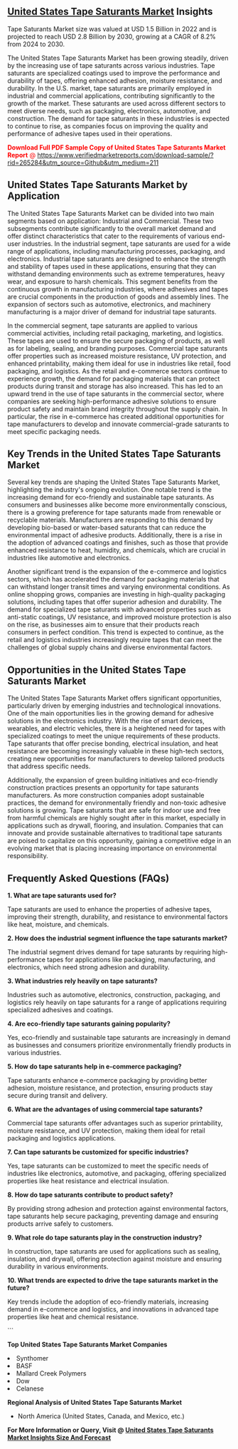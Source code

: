 <h2><a href="https://www.verifiedmarketreports.com/download-sample/?rid=265284&amp;utm_source=Github&amp;utm_medium=211" target="_blank">United States Tape Saturants Market</a> Insights</h2><p>Tape Saturants Market size was valued at USD 1.5 Billion in 2022 and is projected to reach USD 2.8 Billion by 2030, growing at a CAGR of 8.2% from 2024 to 2030.</p><p><p>The United States Tape Saturants Market has been growing steadily, driven by the increasing use of tape saturants across various industries. Tape saturants are specialized coatings used to improve the performance and durability of tapes, offering enhanced adhesion, moisture resistance, and durability. In the U.S. market, tape saturants are primarily employed in industrial and commercial applications, contributing significantly to the growth of the market. These saturants are used across different sectors to meet diverse needs, such as packaging, electronics, automotive, and construction. The demand for tape saturants in these industries is expected to continue to rise, as companies focus on improving the quality and performance of adhesive tapes used in their operations. <p><span class=""><span style="color: #ff0000;"><strong>Download Full PDF Sample Copy of United States Tape Saturants Market Report</strong> @ </span><a href="https://www.verifiedmarketreports.com/download-sample/?rid=265284&amp;utm_source=Github&amp;utm_medium=211" target="_blank">https://www.verifiedmarketreports.com/download-sample/?rid=265284&amp;utm_source=Github&amp;utm_medium=211</a></span></p></p><h2>United States Tape Saturants Market by Application</h2><p>The United States Tape Saturants Market can be divided into two main segments based on application: Industrial and Commercial. These two subsegments contribute significantly to the overall market demand and offer distinct characteristics that cater to the requirements of various end-user industries. In the industrial segment, tape saturants are used for a wide range of applications, including manufacturing processes, packaging, and electronics. Industrial tape saturants are designed to enhance the strength and stability of tapes used in these applications, ensuring that they can withstand demanding environments such as extreme temperatures, heavy wear, and exposure to harsh chemicals. This segment benefits from the continuous growth in manufacturing industries, where adhesives and tapes are crucial components in the production of goods and assembly lines. The expansion of sectors such as automotive, electronics, and machinery manufacturing is a major driver of demand for industrial tape saturants.<p>In the commercial segment, tape saturants are applied to various commercial activities, including retail packaging, marketing, and logistics. These tapes are used to ensure the secure packaging of products, as well as for labeling, sealing, and branding purposes. Commercial tape saturants offer properties such as increased moisture resistance, UV protection, and enhanced printability, making them ideal for use in industries like retail, food packaging, and logistics. As the retail and e-commerce sectors continue to experience growth, the demand for packaging materials that can protect products during transit and storage has also increased. This has led to an upward trend in the use of tape saturants in the commercial sector, where companies are seeking high-performance adhesive solutions to ensure product safety and maintain brand integrity throughout the supply chain. In particular, the rise in e-commerce has created additional opportunities for tape manufacturers to develop and innovate commercial-grade saturants to meet specific packaging needs.</p><h2>Key Trends in the United States Tape Saturants Market</h2><p>Several key trends are shaping the United States Tape Saturants Market, highlighting the industry's ongoing evolution. One notable trend is the increasing demand for eco-friendly and sustainable tape saturants. As consumers and businesses alike become more environmentally conscious, there is a growing preference for tape saturants made from renewable or recyclable materials. Manufacturers are responding to this demand by developing bio-based or water-based saturants that can reduce the environmental impact of adhesive products. Additionally, there is a rise in the adoption of advanced coatings and finishes, such as those that provide enhanced resistance to heat, humidity, and chemicals, which are crucial in industries like automotive and electronics.<p>Another significant trend is the expansion of the e-commerce and logistics sectors, which has accelerated the demand for packaging materials that can withstand longer transit times and varying environmental conditions. As online shopping grows, companies are investing in high-quality packaging solutions, including tapes that offer superior adhesion and durability. The demand for specialized tape saturants with advanced properties such as anti-static coatings, UV resistance, and improved moisture protection is also on the rise, as businesses aim to ensure that their products reach consumers in perfect condition. This trend is expected to continue, as the retail and logistics industries increasingly require tapes that can meet the challenges of global supply chains and diverse environmental factors.</p><h2>Opportunities in the United States Tape Saturants Market</h2><p>The United States Tape Saturants Market offers significant opportunities, particularly driven by emerging industries and technological innovations. One of the main opportunities lies in the growing demand for adhesive solutions in the electronics industry. With the rise of smart devices, wearables, and electric vehicles, there is a heightened need for tapes with specialized coatings to meet the unique requirements of these products. Tape saturants that offer precise bonding, electrical insulation, and heat resistance are becoming increasingly valuable in these high-tech sectors, creating new opportunities for manufacturers to develop tailored products that address specific needs.<p>Additionally, the expansion of green building initiatives and eco-friendly construction practices presents an opportunity for tape saturants manufacturers. As more construction companies adopt sustainable practices, the demand for environmentally friendly and non-toxic adhesive solutions is growing. Tape saturants that are safe for indoor use and free from harmful chemicals are highly sought after in this market, especially in applications such as drywall, flooring, and insulation. Companies that can innovate and provide sustainable alternatives to traditional tape saturants are poised to capitalize on this opportunity, gaining a competitive edge in an evolving market that is placing increasing importance on environmental responsibility.</p><h2>Frequently Asked Questions (FAQs)</h2><p><b>1. What are tape saturants used for?</b></p><p>Tape saturants are used to enhance the properties of adhesive tapes, improving their strength, durability, and resistance to environmental factors like heat, moisture, and chemicals.</p><p><b>2. How does the industrial segment influence the tape saturants market?</b></p><p>The industrial segment drives demand for tape saturants by requiring high-performance tapes for applications like packaging, manufacturing, and electronics, which need strong adhesion and durability.</p><p><b>3. What industries rely heavily on tape saturants?</b></p><p>Industries such as automotive, electronics, construction, packaging, and logistics rely heavily on tape saturants for a range of applications requiring specialized adhesives and coatings.</p><p><b>4. Are eco-friendly tape saturants gaining popularity?</b></p><p>Yes, eco-friendly and sustainable tape saturants are increasingly in demand as businesses and consumers prioritize environmentally friendly products in various industries.</p><p><b>5. How do tape saturants help in e-commerce packaging?</b></p><p>Tape saturants enhance e-commerce packaging by providing better adhesion, moisture resistance, and protection, ensuring products stay secure during transit and delivery.</p><p><b>6. What are the advantages of using commercial tape saturants?</b></p><p>Commercial tape saturants offer advantages such as superior printability, moisture resistance, and UV protection, making them ideal for retail packaging and logistics applications.</p><p><b>7. Can tape saturants be customized for specific industries?</b></p><p>Yes, tape saturants can be customized to meet the specific needs of industries like electronics, automotive, and packaging, offering specialized properties like heat resistance and electrical insulation.</p><p><b>8. How do tape saturants contribute to product safety?</b></p><p>By providing strong adhesion and protection against environmental factors, tape saturants help secure packaging, preventing damage and ensuring products arrive safely to customers.</p><p><b>9. What role do tape saturants play in the construction industry?</b></p><p>In construction, tape saturants are used for applications such as sealing, insulation, and drywall, offering protection against moisture and ensuring durability in various environments.</p><p><b>10. What trends are expected to drive the tape saturants market in the future?</b></p><p>Key trends include the adoption of eco-friendly materials, increasing demand in e-commerce and logistics, and innovations in advanced tape properties like heat and chemical resistance.</p>```</p><p><strong>Top United States Tape Saturants Market Companies</strong></p><div data-test-id=""><p><li>Synthomer</li><li> BASF</li><li> Mallard Creek Polymers</li><li> Dow</li><li> Celanese</li></p><div><strong>Regional Analysis of&nbsp;United States Tape Saturants Market</strong></div><ul><li dir="ltr"><p dir="ltr">North America&nbsp;(United States, Canada, and Mexico, etc.)</p></li></ul><p><strong>For More Information or Query, Visit @&nbsp;</strong><strong><a href="https://www.verifiedmarketreports.com/product/tape-saturants-market/?utm_source=Github&amp;utm_medium=211" target="_blank">United States Tape Saturants Market Insights Size And Forecast</a></strong></p></div>
